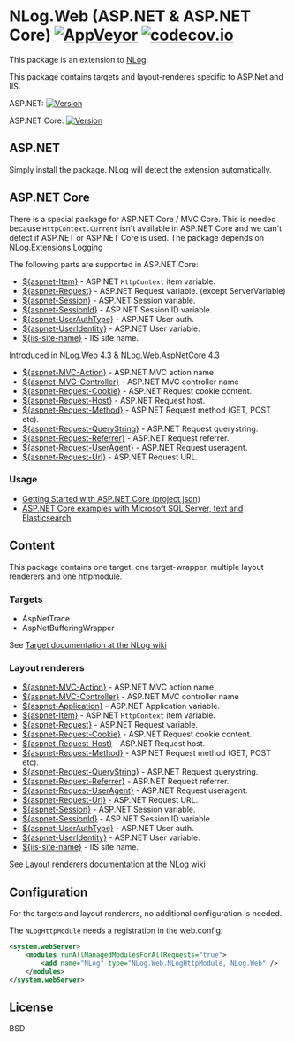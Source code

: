 # NLog.Web (ASP.NET & ASP.NET Core)  [![AppVeyor](https://img.shields.io/appveyor/ci/nlog/nlog-web/master.svg)](https://ci.appveyor.com/project/nlog/nlog-web/branch/master) [![codecov.io](https://codecov.io/github/NLog/NLog.Web/coverage.svg?branch=master)](https://codecov.io/github/NLog/NLog.Web?branch=master)

This package is an extension to [NLog](https://github.com/NLog/NLog/). 

This package contains 
targets and layout-renderes specific to ASP.Net and IIS. 

ASP.NET:  [![Version](https://badge.fury.io/nu/NLog.Web.svg)](https://www.nuget.org/packages/NLog.Web)

ASP.NET Core: [![Version](https://badge.fury.io/nu/NLog.Web.AspNetCore.svg)](https://www.nuget.org/packages/NLog.Web.AspNetCore) 


## ASP.NET

Simply install the package. NLog will detect the extension automatically. 


## ASP.NET Core

There is a special package for ASP.NET Core / MVC Core. This is needed because `HttpContext.Current` isn't available in ASP.NET Core and we can't detect if ASP.NET or ASP.NET Core is used. The package depends on [NLog.Extensions.Logging](https://github.com/NLog/NLog.Extensions.Logging)

The following parts are supported in ASP.NET Core:


* [${aspnet-Item}](https://github.com/NLog/NLog/wiki/AspNetItem-layout-renderer) - ASP.NET `HttpContext` item variable.
* [${aspnet-Request}](https://github.com/NLog/NLog/wiki/AspNetRequest-layout-renderer) - ASP.NET Request variable.  (except
ServerVariable)
* [${aspnet-Session}](https://github.com/NLog/NLog/wiki/AspNetSession-layout-renderer) - ASP.NET Session variable. 
* [${aspnet-SessionId}](https://github.com/NLog/NLog/wiki/AspNetSessionId-layout-renderer) - ASP.NET Session ID variable.
* [${aspnet-UserAuthType}](https://github.com/NLog/NLog/wiki/AspNetUserAuthType-layout-renderer) - ASP.NET User auth.
* [${aspnet-UserIdentity}](https://github.com/NLog/NLog/wiki/AspNetUserIdentity-layout-renderer) - ASP.NET User variable.
* [${iis-site-name}](https://github.com/NLog/NLog/wiki/IIS-site-name-Layout-Renderer) - IIS site name.

Introduced in NLog.Web 4.3 & NLog.Web.AspNetCore 4.3

* [${aspnet-MVC-Action}](https://github.com/NLog/NLog/wiki/AspNet-MVC-Action-Layout-Renderer) - ASP.NET MVC action name
* [${aspnet-MVC-Controller}](https://github.com/NLog/NLog/wiki/AspNet-MVC-Controller-Layout-Renderer) - ASP.NET MVC controller name
* [${aspnet-Request-Cookie}](https://github.com/NLog/NLog/wiki/AspNetRequest-Cookie-Layout-Renderer) - ASP.NET Request cookie content. 
* [${aspnet-Request-Host}](https://github.com/NLog/NLog/wiki/AspNetRequest-Host-Layout-Renderer) - ASP.NET Request host.
* [${aspnet-Request-Method}](https://github.com/NLog/NLog/wiki/AspNetRequest-Method-Layout-Renderer) - ASP.NET Request method (GET, POST etc).
* [${aspnet-Request-QueryString}](https://github.com/NLog/NLog/wiki/AspNetRequest-QueryString-Layout-Renderer) - ASP.NET Request querystring.
* [${aspnet-Request-Referrer}](https://github.com/NLog/NLog/wiki/AspNetRequest-Referrer-Renderer) - ASP.NET Request referrer.
* [${aspnet-Request-UserAgent}](https://github.com/NLog/NLog/wiki/AspNetRequest-UserAgent-Layout-Renderer) - ASP.NET Request useragent.
* [${aspnet-Request-Url}](https://github.com/NLog/NLog/wiki/AspNetRequest-Url-Layout-Renderer) - ASP.NET Request URL.

### Usage
- [Getting Started with ASP.NET Core (project json)](https://github.com/NLog/NLog.Web/wiki/Getting-started-with-ASP.NET-Core-(project.json))
- [ASP.NET Core examples with Microsoft SQL Server, text and Elasticsearch](https://github.com/damienbod/AspNetCoreNlog)

## Content

This package contains one target, one target-wrapper, multiple layout renderers and one httpmodule. 

### Targets

* AspNetTrace
* AspNetBufferingWrapper

See [Target documentation at the NLog wiki](https://github.com/NLog/NLog/wiki/Targets)

### Layout renderers

* [${aspnet-MVC-Action}](https://github.com/NLog/NLog/wiki/AspNet-MVC-Action-Layout-Renderer) - ASP.NET MVC action name
* [${aspnet-MVC-Controller}](https://github.com/NLog/NLog/wiki/AspNet-MVC-Controller-Layout-Renderer) - ASP.NET MVC controller name
* [${aspnet-Application}](https://github.com/NLog/NLog/wiki/AspNetApplication-layout-renderer) - ASP.NET Application variable.
* [${aspnet-Item}](https://github.com/NLog/NLog/wiki/AspNetItem-layout-renderer) - ASP.NET `HttpContext` item variable.
* [${aspnet-Request}](https://github.com/NLog/NLog/wiki/AspNetRequest-layout-renderer) - ASP.NET Request variable.
* [${aspnet-Request-Cookie}](https://github.com/NLog/NLog/wiki/AspNetRequest-Cookie-Layout-Renderer) - ASP.NET Request cookie content. 
* [${aspnet-Request-Host}](https://github.com/NLog/NLog/wiki/AspNetRequest-Host-Layout-Renderer) - ASP.NET Request host.
* [${aspnet-Request-Method}](https://github.com/NLog/NLog/wiki/AspNetRequest-Method-Layout-Renderer) - ASP.NET Request method (GET, POST etc).
* [${aspnet-Request-QueryString}](https://github.com/NLog/NLog/wiki/AspNetRequest-QueryString-Layout-Renderer) - ASP.NET Request querystring.
* [${aspnet-Request-Referrer}](https://github.com/NLog/NLog/wiki/AspNetRequest-Referrer-Renderer) - ASP.NET Request referrer.
* [${aspnet-Request-UserAgent}](https://github.com/NLog/NLog/wiki/AspNetRequest-UserAgent-Layout-Renderer) - ASP.NET Request useragent.
* [${aspnet-Request-Url}](https://github.com/NLog/NLog/wiki/AspNetRequest-Url-Layout-Renderer) - ASP.NET Request URL.
* [${aspnet-Session}](https://github.com/NLog/NLog/wiki/AspNetSession-layout-renderer) - ASP.NET Session variable. 
* [${aspnet-SessionId}](https://github.com/NLog/NLog/wiki/AspNetSessionId-layout-renderer) - ASP.NET Session ID variable.
* [${aspnet-UserAuthType}](https://github.com/NLog/NLog/wiki/AspNetUserAuthType-layout-renderer) - ASP.NET User auth.
* [${aspnet-UserIdentity}](https://github.com/NLog/NLog/wiki/AspNetUserIdentity-layout-renderer) - ASP.NET User variable.
* [${iis-site-name}](https://github.com/NLog/NLog/wiki/IIS-site-name-Layout-Renderer) - IIS site name.


See [Layout renderers documentation at the NLog wiki](https://github.com/NLog/NLog/wiki/Layout-Renderers)

## Configuration
For the targets and layout renderers, no additional configuration is needed.

The `NLogHttpModule` needs a registration in the web.config:
```xml
<system.webServer> 
	<modules runAllManagedModulesForAllRequests="true"> 
		<add name="NLog" type="NLog.Web.NLogHttpModule, NLog.Web" />
	</modules>
</system.webServer>
```

## License

BSD


